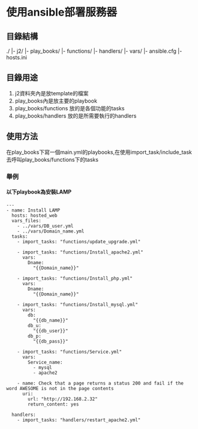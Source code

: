 # 使用ansible部署服務器
## 目錄結構
./
|- j2/
|- play_books/
    |- functions/
    |- handlers/
|- vars/
|- ansible.cfg
|- hosts.ini
## 目錄用途
1. j2資料夾內是放template的檔案
2. play_books內是放主要的playbook
3. play_books/functions 放的是各個功能的tasks
4. play_books/handlers 放的是所需要執行的handlers

## 使用方法
在play_books下寫一個main.yml的playbooks,在使用import_task/include_task去呼叫play_books/functions下的tasks
### 舉例
#### 以下playbook為安裝LAMP
```
---
- name: Install LAMP
  hosts: hosted_web
  vars_files:
    - ../vars/DB_user.yml
    - ../vars/Domain_name.yml
  tasks:
    - import_tasks: "functions/update_upgrade.yml"

    - import_tasks: "functions/Install_apache2.yml"
      vars: 
        Dname:
          "{{Domain_name}}"

    - import_tasks: "functions/Install_php.yml"
      vars: 
        Dname:
          "{{Domain_name}}"

    - import_tasks: "functions/Install_mysql.yml"
      vars: 
        db:
          "{{db_name}}"
        db_u:
          "{{db_user}}"
        db_p:
          "{{db_pass}}"

    - import_tasks: "functions/Service.yml"
      vars: 
        Service_name:
          - mysql
          - apache2
    
    - name: Check that a page returns a status 200 and fail if the word AWESOME is not in the page contents
      uri:
        url: "http://192.168.2.32"
        return_content: yes

  handlers:
    - import_tasks: "handlers/restart_apache2.yml"
```


